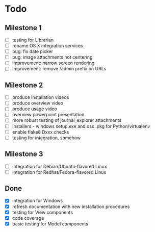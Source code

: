 # Todo

## Milestone 1

- [ ] testing for Librarian
- [ ] rename OS X integration services
- [ ] bug: fix date picker
- [ ] bug: image attachments not centering
- [ ] improvement: narrow screen rendering
- [ ] improvement: remove /admin prefix on URLs

## Milestone 2

- [ ] produce installation videos
- [ ] produce overview video
- [ ] produce usage video
- [ ] overview powerpoint presentation
- [ ] more robust testing of journal_explorer attachments
- [ ] installers - windows setup.exe and osx .pkg for Python/virtualenv
- [ ] enable flake8 Dxxx checks
- [ ] testing for integration, somehow

## Milestone 3

- [ ] integration for Debian/Ubuntu-flavored Linux
- [ ] integration for Redhat/Fedora-flavored Linux

## Done

- [x] integration for Windows
- [x] refresh documentation with new installation procedures
- [x] testing for View components
- [x] code coverage
- [x] basic testing for Model components
